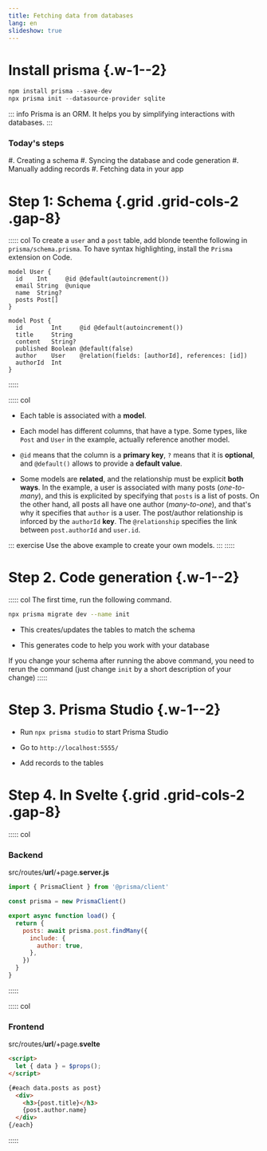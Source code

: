 ```yaml
---
title: Fetching data from databases
lang: en
slideshow: true
---
```


# Install prisma {.w-1--2}

```typescript
npm install prisma --save-dev
npx prisma init --datasource-provider sqlite
```

::: info
Prisma is an ORM.
It helps you by simplifying interactions with databases.
:::

### Today's steps

#. Creating a schema
#. Syncing the database and code generation
#. Manually adding records
#. Fetching data in your app

# Step 1: Schema {.grid .grid-cols-2 .gap-8}

::::: col
To create a `user` and a `post` table,
add blonde teenthe following in `prisma/schema.prisma`.
To have syntax highlighting, install the `Prisma` extension on Code.

```prisma
model User {
  id    Int     @id @default(autoincrement())
  email String  @unique
  name  String?
  posts Post[]
}

model Post {
  id        Int     @id @default(autoincrement())
  title     String
  content   String?
  published Boolean @default(false)
  author    User    @relation(fields: [authorId], references: [id])
  authorId  Int
}

```
:::::

::::: col
- Each table is associated with a **model**.

- Each model has different columns, that have a type.
  Some types, like `Post` and `User` in the example,
  actually reference another model.

- `@id` means that the column is a **primary key**,
  `?` means that it is **optional**,
  and `@default()` allows to provide a **default value**.

- Some models are **related**,
  and the relationship must be explicit **both ways**.
  In the example, a user is associated with many posts (*one-to-many*),
  and this is explicited by specifying that `posts` is a list of posts.
  On the other hand, all posts all have one author (*many-to-one*),
  and that's why it specifies that `author` is a user.
  The post/author relationship is inforced by the `authorId` **key**.
  The `@relationship` specifies the link between `post.authorId` and `user.id`.

::: exercise
Use the above example to create your own models.
:::
:::::

# Step 2. Code generation {.w-1--2}

::::: col
The first time,
run the following command.

```bash
npx prisma migrate dev --name init
```

- This creates/updates the tables to match the schema

- This generates code to help you work with your database

If you change your schema after running the above command,
you need to rerun the command (just change `init` by a short description of your change)
:::::

# Step 3. Prisma Studio {.w-1--2}

- Run `npx prisma studio` to start Prisma Studio

- Go to `http://localhost:5555/`

- Add records to the tables

# Step 4. In Svelte {.grid .grid-cols-2 .gap-8}

::::: col
### Backend

src/routes/**url**/+page.**server.js**

```js
import { PrismaClient } from '@prisma/client'

const prisma = new PrismaClient()

export async function load() {
  return {
    posts: await prisma.post.findMany({
      include: {
        author: true,
      },
    })
  }
}
```
:::::

::::: col
### Frontend

src/routes/**url**/+page.**svelte**

```html
<script>
  let { data } = $props();
</script>

{#each data.posts as post}
  <div>
    <h3>{post.title}</h3>
    {post.author.name}
  </div>
{/each}
```
:::::